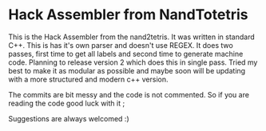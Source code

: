 # Hack Assembler from NandTotetris

This is the Hack Assembler from the nand2tetris. It was written in standard C++. This is has it's own parser and doesn't use REGEX.
It does two passes, first time to get all labels and second time to generate machine code. Planning to release version 2 which does this in single pass.
Tried my best to make it as modular as possible and maybe soon will be updating with a more structured and modern c++ version.

The commits are bit messy and the code is not commented.
So if you are reading the code good luck with it ;

Suggestions are always welcomed :)
